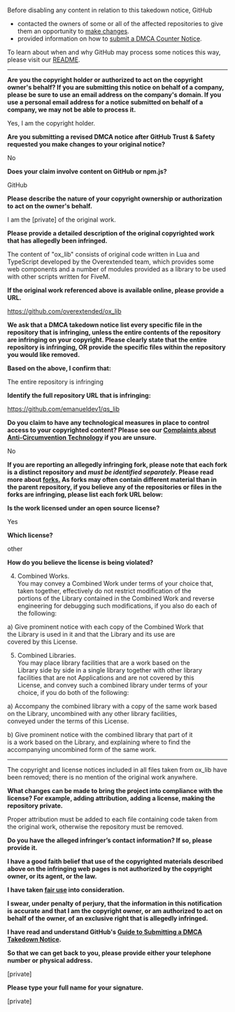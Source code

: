 Before disabling any content in relation to this takedown notice, GitHub
- contacted the owners of some or all of the affected repositories to give them an opportunity to [make changes](https://docs.github.com/en/github/site-policy/dmca-takedown-policy#a-how-does-this-actually-work).
- provided information on how to [submit a DMCA Counter Notice](https://docs.github.com/en/articles/guide-to-submitting-a-dmca-counter-notice).

To learn about when and why GitHub may process some notices this way, please visit our [README](https://github.com/github/dmca/blob/master/README.md#anatomy-of-a-takedown-notice).

---

**Are you the copyright holder or authorized to act on the copyright owner's behalf? If you are submitting this notice on behalf of a company, please be sure to use an email address on the company's domain. If you use a personal email address for a notice submitted on behalf of a company, we may not be able to process it.**

Yes, I am the copyright holder.

**Are you submitting a revised DMCA notice after GitHub Trust & Safety requested you make changes to your original notice?**

No

**Does your claim involve content on GitHub or npm.js?**

GitHub

**Please describe the nature of your copyright ownership or authorization to act on the owner's behalf.**

I am the [private] of the original work.

**Please provide a detailed description of the original copyrighted work that has allegedly been infringed.**

The content of "ox_lib" consists of original code written in Lua and TypeScript developed by the Overextended team, which provides some web components and a number of modules provided as a library to be used with other scripts written for FiveM.

**If the original work referenced above is available online, please provide a URL.**

https://github.com/overextended/ox_lib

**We ask that a DMCA takedown notice list every specific file in the repository that is infringing, unless the entire contents of the repository are infringing on your copyright. Please clearly state that the entire repository is infringing, OR provide the specific files within the repository you would like removed.**

**Based on the above, I confirm that:**

The entire repository is infringing

**Identify the full repository URL that is infringing:**

https://github.com/emanueldev1/qs_lib

**Do you claim to have any technological measures in place to control access to your copyrighted content? Please see our <a href="https://docs.github.com/articles/guide-to-submitting-a-dmca-takedown-notice#complaints-about-anti-circumvention-technology">Complaints about Anti-Circumvention Technology</a> if you are unsure.**

No

**If you are reporting an allegedly infringing fork, please note that each fork is a distinct repository and <i>must be identified separately</i>. Please read more about <a href="https://docs.github.com/articles/dmca-takedown-policy#b-what-about-forks-or-whats-a-fork">forks.</a> As forks may often contain different material than in the parent repository, if you believe any of the repositories or files in the forks are infringing, please list each fork URL below:**

**Is the work licensed under an open source license?**

Yes

**Which license?**

other

**How do you believe the license is being violated?**

4. Combined Works.  
You may convey a Combined Work under terms of your choice that,  
taken together, effectively do not restrict modification of the  
portions of the Library contained in the Combined Work and reverse  
engineering for debugging such modifications, if you also do each of  
the following:

a) Give prominent notice with each copy of the Combined Work that  
the Library is used in it and that the Library and its use are  
covered by this License.

5. Combined Libraries.  
You may place library facilities that are a work based on the  
Library side by side in a single library together with other library  
facilities that are not Applications and are not covered by this  
License, and convey such a combined library under terms of your  
choice, if you do both of the following:

a) Accompany the combined library with a copy of the same work based  
on the Library, uncombined with any other library facilities,  
conveyed under the terms of this License.

b) Give prominent notice with the combined library that part of it  
is a work based on the Library, and explaining where to find the  
accompanying uncombined form of the same work.

---

The copyright and license notices included in all files taken from ox_lib have been removed; there is no mention of the original work anywhere.

**What changes can be made to bring the project into compliance with the license? For example, adding attribution, adding a license, making the repository private.**

Proper attribution must be added to each file containing code taken from the original work, otherwise the repository must be removed.

**Do you have the alleged infringer’s contact information? If so, please provide it.**

**I have a good faith belief that use of the copyrighted materials described above on the infringing web pages is not authorized by the copyright owner, or its agent, or the law.**

**I have taken <a href="https://www.lumendatabase.org/topics/22">fair use</a> into consideration.**

**I swear, under penalty of perjury, that the information in this notification is accurate and that I am the copyright owner, or am authorized to act on behalf of the owner, of an exclusive right that is allegedly infringed.**

**I have read and understand GitHub's <a href="https://docs.github.com/articles/guide-to-submitting-a-dmca-takedown-notice/">Guide to Submitting a DMCA Takedown Notice</a>.**

**So that we can get back to you, please provide either your telephone number or physical address.**

[private]

**Please type your full name for your signature.**

[private]
